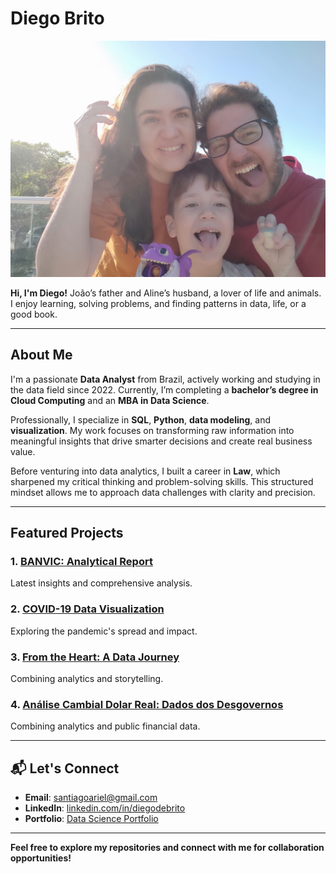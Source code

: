 # Diego Brito

![Profile Picture](https://github.com/DiegoSVBrito/DiegoSVBrito/blob/main/IMG_20211223_071654.jpg)

 **Hi, I'm Diego!** João’s father and Aline’s husband, a lover of life and animals. I enjoy learning, solving problems, and finding patterns in data, life, or a good book.

---

##  About Me
I'm a passionate **Data Analyst** from Brazil, actively working and studying in the data field since 2022. Currently, I’m completing a **bachelor’s degree in Cloud Computing** and an **MBA in Data Science**. 

Professionally, I specialize in **SQL**, **Python**, **data modeling**, and **visualization**. My work focuses on transforming raw information into meaningful insights that drive smarter decisions and create real business value. 

Before venturing into data analytics, I built a career in **Law**, which sharpened my critical thinking and problem-solving skills. This structured mindset allows me to approach data challenges with clarity and precision.

---

##  Featured Projects

### 1. [BANVIC: Analytical Report](https://github.com/DiegoSVBrito/Projects-/blob/main/LH_EAAD_DiegoSVdeBrito%20small.pdf)
Latest insights and comprehensive analysis.

### 2. [COVID-19 Data Visualization](https://github.com/DiegoSVBrito/Projects-/blob/main/Covid%20among%20regions.ipynb)
Exploring the pandemic's spread and impact.

### 3. [From the Heart: A Data Journey](https://github.com/DiegoSVBrito/Projects-/blob/13ad7fc9ee91c443ecd9b10103344eee5cbf360b/From%20the%20Heart%20by%20Diego%20Brito%20%F0%9F%98%8D.ipynb)
Combining analytics and storytelling.

### 4. [Análise Cambial Dolar Real: Dados dos Desgovernos](https://github.com/DiegoSVBrito/DiegoSVBrito/blob/main/An%C3%A1lise%20cambial%20Real%20e%20Dolar%202015%20a%202025.ipynb)
Combining analytics and public financial data.

---

## 📬 Let's Connect
- **Email**: [santiagoariel@gmail.com](mailto:santiagorafael@gmail.com)
- **LinkedIn**: [linkedin.com/in/diegodebrito](https://www.linkedin.com/in/diegodebrito/)
- **Portfolio**: [Data Science Portfolio](https://www.datascienceportfol.io/diegosvbrito)

---

 **Feel free to explore my repositories and connect with me for collaboration opportunities!**
